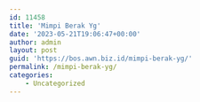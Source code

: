 ```yaml
---
id: 11458
title: 'Mimpi Berak Yg'
date: '2023-05-21T19:06:47+00:00'
author: admin
layout: post
guid: 'https://bos.awn.biz.id/mimpi-berak-yg/'
permalink: /mimpi-berak-yg/
categories:
    - Uncategorized
---
```


